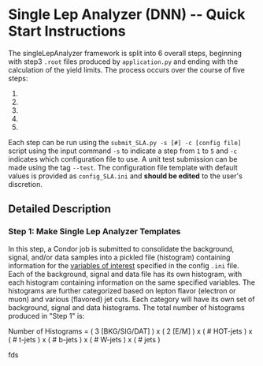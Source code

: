 # Single Lep Analyzer (DNN) -- Quick Start Instructions

The singleLepAnalyzer framework is split into 6 overall steps, beginning with step3 `.root` files produced by `application.py` and ending with the calculation of the yield limits.  The process occurs over the course of five steps:

1. 
2.
3.
4.
5.

Each step can be run using the `submit_SLA.py -s [#] -c [config file]` script using the input command `-s` to indicate a step from `1` to `5` and `-c` indicates which configuration file to use. A unit test submission can be made using the tag `--test`. The configuration file template with default values is provided as `config_SLA.ini` and __should be edited__ to the user's discretion.

## Detailed Description

### Step 1: Make Single Lep Analyzer Templates 
In this step, a Condor job is submitted to consolidate the background, signal, and/or data samples into a pickled file (histogram) containing information for the [variables of interest](https://github.com/daniel-sunyou-li/TTTT_TMVA_DNN/blob/test/varsList.py#L572-L573) specified in the config `.ini` file. Each of the background, signal and data file has its own histogram, with each histogram containing information on the same specified variables. The histograms are further categorized based on lepton flavor (electron or muon) and various (flavored) jet cuts.  Each category will have its own set of background, signal and data histograms.  The total number of histograms produced in "Step 1" is:

  Number of Histograms = ( 3 [BKG/SIG/DAT] ) x ( 2 [E/M] ) x ( # HOT-jets ) x ( # t-jets ) x ( # b-jets ) x ( # W-jets ) x ( # jets )
  
fds
